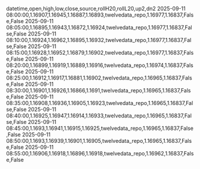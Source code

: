 datetime,open,high,low,close,source,rollH20,rollL20,up2,dn2
2025-09-11 08:00:00,1.16907,1.16945,1.16887,1.16893,twelvedata_repo,1.16977,1.16837,False,False
2025-09-11 08:05:00,1.16895,1.16943,1.16872,1.16924,twelvedata_repo,1.16977,1.16837,False,False
2025-09-11 08:10:00,1.16924,1.16962,1.16895,1.16932,twelvedata_repo,1.16977,1.16837,False,False
2025-09-11 08:15:00,1.16928,1.16952,1.16879,1.16902,twelvedata_repo,1.16977,1.16837,False,False
2025-09-11 08:20:00,1.16899,1.16919,1.16889,1.16916,twelvedata_repo,1.16974,1.16837,False,False
2025-09-11 08:25:00,1.16912,1.16917,1.16881,1.16902,twelvedata_repo,1.16965,1.16837,False,False
2025-09-11 08:30:00,1.16901,1.16926,1.16866,1.1691,twelvedata_repo,1.16965,1.16837,False,False
2025-09-11 08:35:00,1.16908,1.16936,1.16905,1.16923,twelvedata_repo,1.16965,1.16837,False,False
2025-09-11 08:40:00,1.16925,1.16947,1.16914,1.16933,twelvedata_repo,1.16965,1.16837,False,False
2025-09-11 08:45:00,1.1693,1.16941,1.16915,1.16925,twelvedata_repo,1.16965,1.16837,False,False
2025-09-11 08:50:00,1.1693,1.16939,1.16901,1.16905,twelvedata_repo,1.16965,1.16837,False,False
2025-09-11 08:55:00,1.16906,1.16918,1.16896,1.16918,twelvedata_repo,1.16962,1.16837,False,False
